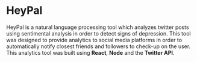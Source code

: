 # HeyPal

HeyPal is a natural language processing tool which analyzes twitter posts using sentimental analysis in order to detect signs of depression. This tool was designed to provide analytics to social media platforms in order to automatically notify closest friends and followers to check-up on the user. This analytics tool was built using **React**, **Node** and the **Twitter API**.
